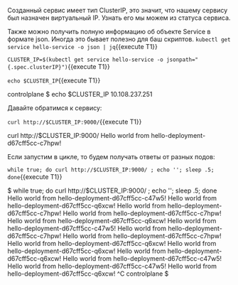 Созданный сервис имеет тип ClusterIP, это значит, что нашему сервису был назначен виртуальный IP. Узнать его мы можем из статуса сервиса. 

Также можно получить полную информацию об объекте Service в формате json. Иногда это бывает полезно для баш скриптов.
`kubectl get service hello-service -o json | jq`{{execute T1}}

`CLUSTER_IP=$(kubectl get service hello-service -o jsonpath="{.spec.clusterIP}")`{{execute T1}}

`echo $CLUSTER_IP`{{execute T1}}

controlplane $ echo $CLUSTER_IP
10.108.237.251

Давайте обратимся к сервису:

`curl http://$CLUSTER_IP:9000/`{{execute T1}}

curl http://$CLUSTER_IP:9000/
Hello world from hello-deployment-d67cff5cc-c7hpw!

Если запустим в цикле, то будем получать ответы от разных подов:

`while true; do curl http://$CLUSTER_IP:9000/ ; echo ''; sleep .5; done`{{execute T1}}

$ while true; do curl http://$CLUSTER_IP:9000/ ; echo ''; sleep .5; done
Hello world from hello-deployment-d67cff5cc-c47w5!
Hello world from hello-deployment-d67cff5cc-q6xcw!
Hello world from hello-deployment-d67cff5cc-c7hpw!
Hello world from hello-deployment-d67cff5cc-c7hpw!
Hello world from hello-deployment-d67cff5cc-q6xcw!
Hello world from hello-deployment-d67cff5cc-c47w5!
Hello world from hello-deployment-d67cff5cc-c7hpw!
Hello world from hello-deployment-d67cff5cc-c7hpw!
Hello world from hello-deployment-d67cff5cc-q6xcw!
Hello world from hello-deployment-d67cff5cc-q6xcw!
Hello world from hello-deployment-d67cff5cc-q6xcw!
Hello world from hello-deployment-d67cff5cc-c47w5!
Hello world from hello-deployment-d67cff5cc-c47w5!
Hello world from hello-deployment-d67cff5cc-q6xcw!
^C
controlplane $ 
